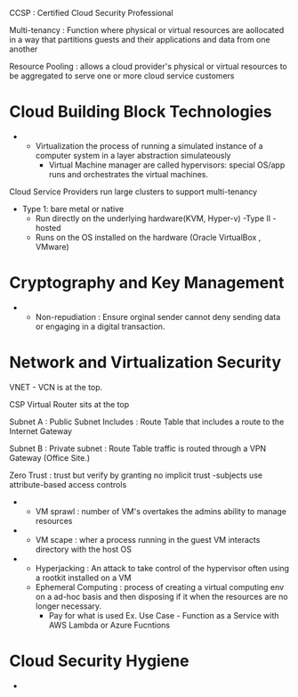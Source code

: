 CCSP : Certified Cloud Security Professional

Multi-tenancy : Function where physical or virtual resources are aollocated 
in a way that partitions guests and their applications and data from one
another 

Resource Pooling : allows a cloud provider's physical or virtual resources to be aggregated to serve one or more cloud service customers


# Cloud Building Block Technologies
* - Virtualization the process of running a simulated instance of a computer system in a layer abstraction simulateously 
    - Virtual Machine manager are called hypervisors: special OS/app runs and orchestrates the virtual machines.

Cloud Service Providers run large clusters to support multi-tenancy
- Type 1: bare metal or native
    - Run directly on the underlying hardware(KVM, Hyper-v)
-Type II - hosted
    - Runs on the OS installed on the hardware (Oracle VirtualBox , VMware)

# Cryptography and Key Management
* - Non-repudiation : Ensure orginal sender cannot deny sending data or engaging in a digital transaction.

# Network and Virtualization Security
VNET - VCN is at the top.

CSP Virtual Router sits at the top

Subnet A : Public Subnet 
Includes : Route Table that includes a route to the Internet Gateway

Subnet B : Private subnet : Route Table traffic is routed through a VPN Gateway (Office Site.)

Zero Trust : trust but verify by granting no implicit trust
    -subjects use attribute-based access controls 

* - VM sprawl : number of VM's overtakes the admins ability to manage resources
 * - VM scape : wher a process running in the guest VM interacts directory with the host OS

 * - Hyperjacking : An attack to take control of the hypervisor often using a rootkit installed on a VM
    - Ephemeral Computing : process of creating a virtual computing env on a ad-hoc basis and then disposing if it when the resources are no longer necessary.
        - Pay for what is used Ex. Use Case - Function as a Service with AWS Lambda or Azure Fucntions


# Cloud Security Hygiene
- 
